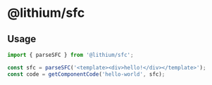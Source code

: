 # @lithium/sfc

## Usage

```js
import { parseSFC } from '@lithium/sfc';

const sfc = parseSFC('<template><div>hello!</div></template>');
const code = getComponentCode('hello-world', sfc);

```
